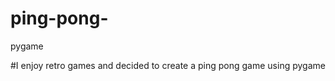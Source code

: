 # ping-pong-
pygame 


#I enjoy retro games and decided to create a ping pong game using pygame 

   
 

